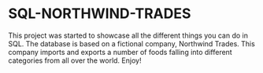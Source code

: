 # SQL-NORTHWIND-TRADES

This project was started to showcase all the different things you can do in SQL. The database is based on a fictional company, Northwind Trades. This company imports and exports a number of foods falling into different categories from all over the world. Enjoy!
